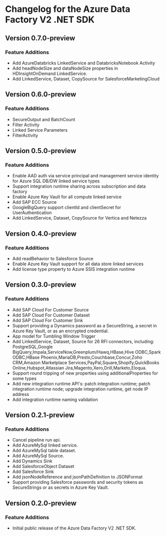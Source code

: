 # Changelog for the Azure Data Factory V2 .NET SDK

## Version 0.7.0-preview

### Feature Additions
  * Add AzureDatabricks LinkedService and DatabricksNotebook Activity
  * Add headNodeSize and dataNodeSize properties in HDInsightOnDemand LinkedService.
  * Add LinkedService, Dataset, CopySource for SalesforceMarketingCloud

## Version 0.6.0-preview

### Feature Additions
  * SecureOutput and BatchCount
  * Filter Activity
  * Linked Service Parameters
  * FilterActivity

## Version 0.5.0-preview

### Feature Additions
  * Enable AAD auth via service principal and management service identity for Azure SQL DB/DW linked service types
  * Support integration runtime sharing across subscription and data factory
  * Enable Azure Key Vault for all compute linked service
  * Add SAP ECC Source
  * GoogleBigQuery support clientId and clientSecret for UserAuthentication
  * Add LinkedService, Dataset, CopySource for Vertica and Netezza

## Version 0.4.0-preview

### Feature Additions
  * Add readBehavior to Salesforce Source
  * Enable Azure Key Vault support for all data store linked services
  * Add license type property to Azure SSIS integration runtime

## Version 0.3.0-preview

### Feature Additions
  * Add SAP Cloud For Customer Source
  * Add SAP Cloud For Customer Dataset
  * Add SAP Cloud For Customer Sink
  * Support providing a Dynamics password as a SecureString, a secret in Azure Key Vault, or as an encrypted credential.
  * App model for Tumbling Window Trigger
  * Add LinkedService, Dataset, Source for 26 RFI connectors, including: PostgreSQL,Google BigQuery,Impala,ServiceNow,Greenplum/Hawq,HBase,Hive ODBC,Spark ODBC,HBase Phoenix,MariaDB,Presto,Couchbase,Concur,Zoho CRM,Amazon Marketplace Services,PayPal,Square,Shopify,QuickBooks Online,Hubspot,Atlassian Jira,Magento,Xero,Drill,Marketo,Eloqua.
  * Support round tripping of new properties using additionalProperties for some types
  * Add new integration runtime API's: patch integration runtime; patch integration runtime node; upgrade integration runtime, get node IP address
  * Add integration runtime naming validation

## Version 0.2.1-preview

### Feature Additions
  * Cancel pipeline run api.
  * Add AzureMySql linked service.
  * Add AzureMySql table dataset.
  * Add AzureMySql Source.
  * Add Dynamics Sink
  * Add SalesforceObject Dataset
  * Add Salesforce Sink
  * Add jsonNodeReference and jsonPathDefinition to JSONFormat
  * Support providing Salesforce passwords and security tokens as SecureStrings or as secrets in Azure Key Vault.

## Version 0.2.0-preview

### Feature Additions
  * Initial public release of the Azure Data Factory V2 .NET SDK.
